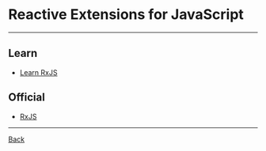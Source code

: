 # Reactive Extensions for JavaScript

---

## Learn

- [Learn RxJS](https://www.learnrxjs.io/)

## Official

- [RxJS](https://rxjs.dev/)

---

[Back](./../readme.md)
